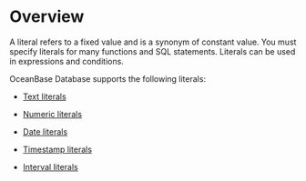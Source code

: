 # Overview

A literal refers to a fixed value and is a synonym of constant value. You must specify literals for many functions and SQL statements. Literals can be used in expressions and conditions.

OceanBase Database supports the following literals:

* [Text literals](../300.literal-of-oracle-mode/200.literal-value-of-text-of-oracle-mode.md)

* [Numeric literals](../300.literal-of-oracle-mode/300.numeric-literal-of-oracle-mode.md)

* [Date literals](400.date-and-time-literal-of-oracle-mode/100.date-literal-of-oracle-mode.md)

* [Timestamp literals](400.date-and-time-literal-of-oracle-mode/200.timestamp-literal-of-oracle-mode.md)

* [Interval literals](../300.literal-of-oracle-mode/500.interval-literal-of-oracle-mode.md)

